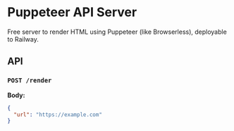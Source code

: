 # Puppeteer API Server

Free server to render HTML using Puppeteer (like Browserless), deployable to Railway.

## API

### `POST /render`

**Body:**

```json
{
  "url": "https://example.com"
}
